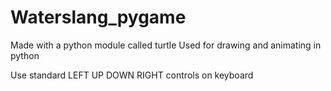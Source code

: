 # Waterslang_pygame

Made with a python module called turtle
Used for drawing and animating in python

Use standard LEFT UP DOWN RIGHT controls on keyboard
